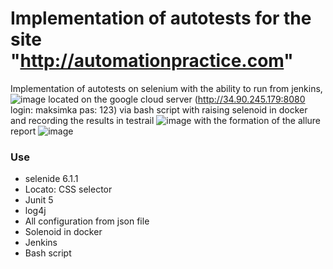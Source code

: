 # Implementation of autotests for the site "http://automationpractice.com"

Implementation of autotests on selenium with the ability to run from jenkins,
![image](https://user-images.githubusercontent.com/22727314/155967876-48a0b5ac-03ad-46d2-a343-c3ebda2663df.png)
located on the google cloud server (http://34.90.245.179:8080 login: maksimka pas: 123)
via bash script with raising selenoid in docker and recording the results in testrail
![image](https://user-images.githubusercontent.com/22727314/155967800-0fa628ba-4a9e-47b5-b067-4d9ed7d01098.png)
with the formation of the allure report
![image](https://user-images.githubusercontent.com/22727314/155891795-95a27144-fa1f-4425-ad24-cfd6aa41ff37.png)

### Use
- selenide 6.1.1
- Locato: CSS selector
- Junit 5
- log4j
- All configuration from json file
- Solenoid in docker
- Jenkins
- Bash script 
